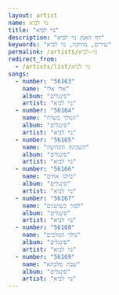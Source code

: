 ```yaml
---
layout: artist
name: נוי לביא
title: "נוי לביא"
description: "דף האמן נוי לביא"
keywords: "שירים, מוזיקה, נוי לביא"
permalink: /artists/נוי-לביא
redirect_from:
  - /artists/list/נוי לביא
songs:
  - number: "56163"
    name: "אלי אלי"
    album: "סינגלים"
    artist: "נוי לביא"
  - number: "56164"
    name: "המלך בשדה"
    album: "סינגלים"
    artist: "נוי לביא"
  - number: "56165"
    name: "השכינה הקדושה"
    album: "סינגלים"
    artist: "נוי לביא"
  - number: "56166"
    name: "כולנו אחים"
    album: "סינגלים"
    artist: "נוי לביא"
  - number: "56167"
    name: "לפזר כשושנים"
    album: "סינגלים"
    artist: "נוי לביא"
  - number: "56168"
    name: "מלך המלכים"
    album: "סינגלים"
    artist: "נוי לביא"
  - number: "56169"
    name: "שבת מלכתא"
    album: "סינגלים"
    artist: "נוי לביא"
---
```

